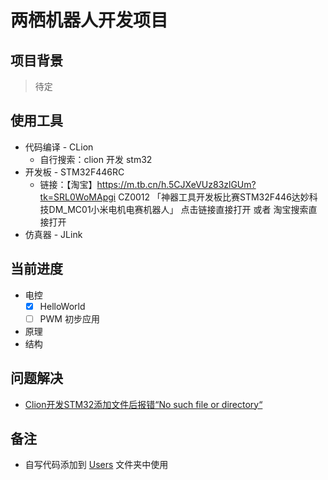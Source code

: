 # 两栖机器人开发项目

## 项目背景
> 待定

## 使用工具

- 代码编译 - CLion
  - 自行搜索：clion 开发 stm32
- 开发板 - STM32F446RC
  - 链接：【淘宝】https://m.tb.cn/h.5CJXeVUz83zlGUm?tk=SRL0WoMApgi CZ0012 「神器工具开发板比赛STM32F446达妙科技DM_MC01小米电机电赛机器人」
    点击链接直接打开 或者 淘宝搜索直接打开
- 仿真器 - JLink

## 当前进度
- 电控
  -[x] HelloWorld
  -[ ] PWM 初步应用
- 原理
- 结构

## 问题解决
- [Clion开发STM32添加文件后报错“No such file or directory“](https://blog.csdn.net/weixin_45636061/article/details/121623826)

## 备注
- 自写代码添加到 [Users](Users) 文件夹中使用